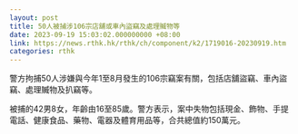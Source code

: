 ```yaml
---
layout: post
title: 50人被捕涉106宗店舖或車內盜竊及處理贓物等
date: 2023-09-19 15:03:02.000000000 +08:00
link: https://news.rthk.hk/rthk/ch/component/k2/1719016-20230919.htm
categories: rthk
---
```


警方拘捕50人涉嫌與今年1至8月發生的106宗竊案有關，包括店舖盜竊、車內盜竊、處理贓物及扒竊等。

被捕的42男8女，年齡由16至85歲。警方表示，案中失物包括現金、飾物、手提電話、健康食品、藥物、電器及體育用品等，合共總值約150萬元。
